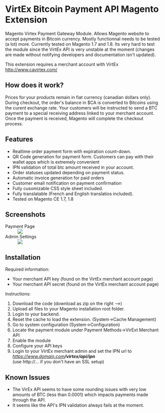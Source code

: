 VirtEx Bitcoin Payment API Magento Extension
============================================

Magento Virtex Payment Gateway Module. Allows Magento website to accept payments in Bitcoin currency. Mostly functionnal needs to be tested (a lot) more. Currently tested on Magento 1.7 and 1.8. Its very hard to test the module since the VirtEx API is very unstable at the moment (changes are made without notifying developers and documentation isn't updated).

This extension requires a merchant account with VirtEx http://www.cavirtex.com/

How does it work?
-----------------
Prices for your products remain in fiat currency (canadian dollars only). During checkout, the order's balance in $CA is converted to Bitcoins using the curent exchange rate. Your customers will be instructed to send a BTC payment to a special receiving address linked to your merchant account. Once the payment is received, Magento will complete the checkout process.

Features
--------
- Realtime order payment form with expiration count-down.
- QR Code generation for payment form. Customers can pay with their wallet apps which is extremely convenient
- IPN validation of total btc amount received in your account.
- Order statuses updated depending on payment status.
- Automatic invoice generation for paid orders
- Customer email notification on payment confirmation
- Fully cusomizable CSS style sheet included.
- Fully translatable (French and English translatios included).
- Tested on Magento CE 1.7, 1.8

Screenshots
-----------



<dl>
<dt>Payment Page</dt>
<dd>
<img src="http://static.suncrescent.net/sc/Image20131130_001.png"/>
</dd>
<dt>Admin Settings</dt>
<dd>
<img src="http://static.suncrescent.net/sc/Image20131130_002.png"/>
</dd>
</dl>


Installation
------------

Required information:

- Your merchant API key (found on the VirtEx merchant account page)
- Your merchant API secret (found on the VirtEx merchant account page)

Instructions:

1. Download the code (download as zip on the right -->)
2. Upload all files to your Magento installation root folder.
3. Login to your backend.
4. Reset the cache to load the extension. (System->Cache Management)
5. Go to system configuration (System->Configuration)
6. Locate the payment module under Payment Methods->VirExt Merchant API
7. Enable the module
8. Configure your API keys
9. Login to your VirtEx merchant admin and set the IPN url to <em>https://www.domain.com<strong>/virtex/api/ipn</strong></em><br/>(use http://... if you don't have an SSL setup)



Known Issues
------------
- The VirEx API seems to have some rounding issues with very low amounts of BTC (less than 0.0001) which impacts payments made through the API.
- It seems like the API's IPN validation always fails at the moment.
